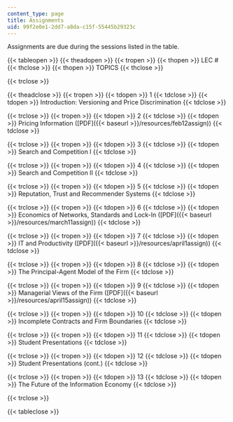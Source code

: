 ```yaml
---
content_type: page
title: Assignments
uid: 99f2e0e1-2dd7-a8da-c15f-55445b29323c
---
```


Assignments are due during the sessions listed in the table.

{{< tableopen >}}
{{< theadopen >}}
{{< tropen >}}
{{< thopen >}}
LEC #
{{< thclose >}}
{{< thopen >}}
TOPICS
{{< thclose >}}

{{< trclose >}}

{{< theadclose >}}
{{< tropen >}}
{{< tdopen >}}
1
{{< tdclose >}}
{{< tdopen >}}
Introduction: Versioning and Price Discrimination
{{< tdclose >}}

{{< trclose >}}
{{< tropen >}}
{{< tdopen >}}
2
{{< tdclose >}}
{{< tdopen >}}
Pricing Information ([PDF]({{< baseurl >}}/resources/feb12assign))
{{< tdclose >}}

{{< trclose >}}
{{< tropen >}}
{{< tdopen >}}
3
{{< tdclose >}}
{{< tdopen >}}
Search and Competition I
{{< tdclose >}}

{{< trclose >}}
{{< tropen >}}
{{< tdopen >}}
4
{{< tdclose >}}
{{< tdopen >}}
Search and Competition II
{{< tdclose >}}

{{< trclose >}}
{{< tropen >}}
{{< tdopen >}}
5
{{< tdclose >}}
{{< tdopen >}}
Reputation, Trust and Recommender Systems
{{< tdclose >}}

{{< trclose >}}
{{< tropen >}}
{{< tdopen >}}
6
{{< tdclose >}}
{{< tdopen >}}
Economics of Networks, Standards and Lock-In ([PDF]({{< baseurl >}}/resources/march11assign))
{{< tdclose >}}

{{< trclose >}}
{{< tropen >}}
{{< tdopen >}}
7
{{< tdclose >}}
{{< tdopen >}}
IT and Productivity ([PDF]({{< baseurl >}}/resources/april1assign))
{{< tdclose >}}

{{< trclose >}}
{{< tropen >}}
{{< tdopen >}}
8
{{< tdclose >}}
{{< tdopen >}}
The Principal-Agent Model of the Firm
{{< tdclose >}}

{{< trclose >}}
{{< tropen >}}
{{< tdopen >}}
9
{{< tdclose >}}
{{< tdopen >}}
Managerial Views of the Firm ([PDF]({{< baseurl >}}/resources/april15assign))
{{< tdclose >}}

{{< trclose >}}
{{< tropen >}}
{{< tdopen >}}
10
{{< tdclose >}}
{{< tdopen >}}
Incomplete Contracts and Firm Boundaries
{{< tdclose >}}

{{< trclose >}}
{{< tropen >}}
{{< tdopen >}}
11
{{< tdclose >}}
{{< tdopen >}}
Student Presentations
{{< tdclose >}}

{{< trclose >}}
{{< tropen >}}
{{< tdopen >}}
12
{{< tdclose >}}
{{< tdopen >}}
Student Presentations (cont.)
{{< tdclose >}}

{{< trclose >}}
{{< tropen >}}
{{< tdopen >}}
13
{{< tdclose >}}
{{< tdopen >}}
The Future of the Information Economy
{{< tdclose >}}

{{< trclose >}}

{{< tableclose >}}